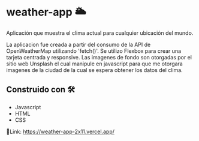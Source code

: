 # weather-app 🌥
Aplicación que muestra el clima actual para cualquier ubicación del mundo.

La aplicacion fue creada a partir del consumo de la API de OpenWeatherMap utilizando 'fetch()'. 
Se utilizo Flexbox para crear una tarjeta centrada y responsive. 
Las imagenes de fondo son otorgadas por el sitio web Unsplash el cual manipule en javascript para que me otorgara imagenes de la ciudad de la cual se espera obtener los datos del clima.

## Construido con 🛠️

- Javascript
- HTML
- CSS

🔗Link: https://weather-app-2x11.vercel.app/
